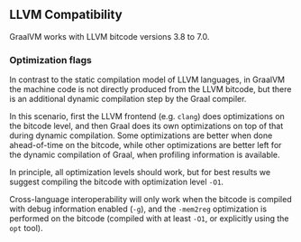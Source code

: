 ## LLVM Compatibility

GraalVM works with LLVM bitcode versions 3.8 to 7.0.

### Optimization flags

In contrast to the static compilation model of LLVM languages, in GraalVM the
machine code is not directly produced from the LLVM bitcode, but there is an
additional dynamic compilation step by the Graal compiler.

In this scenario, first the LLVM frontend (e.g. `clang`) does optimizations on
the bitcode level, and then Graal does its own optimizations on top of that
during dynamic compilation. Some optimizations are better when done
ahead-of-time on the bitcode, while other optimizations are better left for the
dynamic compilation of Graal, when profiling information is available.

In principle, all optimization levels should work, but for best results we
suggest compiling the bitcode with optimization level `-O1`.

Cross-language interoperability will only work when the bitcode is compiled
with debug information enabled (`-g`), and the `-mem2reg` optimization is
performed on the bitcode (compiled with at least `-O1`, or explicitly using the
`opt` tool).
